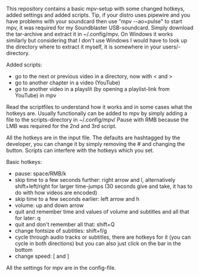 This repository contains a basic mpv-setup with some changed hotkeys, added settings and added scripts. Tip, if your distro uses pipewire and you have problems with your soundcard then use "mpv --ao=pulse" to start mpv, it was required for my Soundblaster USB-soundcard.
Simply download the tar-archive and extract it in ~/.config/mpv. On Windows it works similarly but considering that I don't use Windows I would have to look up the directory where to extract it myself, it is somewhere in your users/<username>-directory. 

Added scripts: 
- go to the next or previous video in a directory, now with < and > 
- go to another chapter in a video (YouTube)
- go to another video in a playslit (by opening a playlist-link from YouTube) in mpv

Read the scriptfiles to understand how it works and in some cases what the hotkeys are. Usually functionally can be added to mpv by simply adding a file to the scripts-directory in ~/.config/mpv/
Pause with RMB because the LMB was required for the 2nd and 3rd script. 


All the hotkeys are in the input file. The defaults are hashtagged by the developer, you can change it by simply removing the # and changing the button. Scripts can interfere with the hotkeys which you set. 

Basic hotkeys: 
- pause: space/RMB/k
- skip time to a few seconds further: right arrow and l, alternatively shift+left/right for larger time-jumps (30 seconds give and take, it has to do with how videos are encoded)
- skip time to a few seconds earlier: left arrow and h
- volume: up and down arrow
- quit and remember time and values of volume and subtitles and all that for later: q
- quit and don't remember all that: shift+Q
- change fontsize of subtitles: shift+f/g
- cycle through audio tracks or subtitles, there are hotkeys for it (you can cycle in both directions) but you can also just click on the bar in the bottom 
- change speed: [ and ]

All the settings for mpv are in the config-file. 
